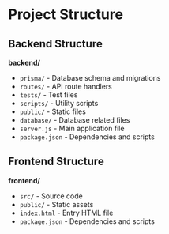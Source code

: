 # Project Structure

## Backend Structure

**backend/**
- `prisma/` - Database schema and migrations
- `routes/` - API route handlers  
- `tests/` - Test files
- `scripts/` - Utility scripts
- `public/` - Static files
- `database/` - Database related files
- `server.js` - Main application file
- `package.json` - Dependencies and scripts

## Frontend Structure

**frontend/**
- `src/` - Source code
- `public/` - Static assets
- `index.html` - Entry HTML file
- `package.json` - Dependencies and scripts
